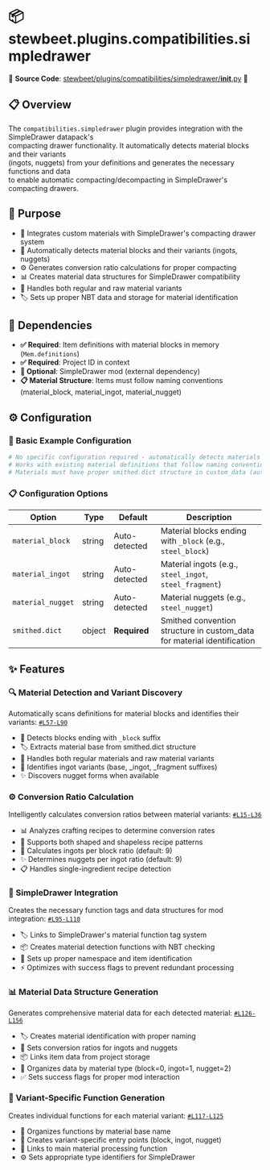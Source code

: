 
# 📦 stewbeet.plugins.compatibilities.simpledrawer

📄 **Source Code**: [stewbeet/plugins/compatibilities/simpledrawer/__init__.py](../../python_package/stewbeet/plugins/compatibilities/simpledrawer/__init__.py) 🔗

## 📋 Overview
The `compatibilities.simpledrawer` plugin provides integration with the SimpleDrawer datapack's<br>
compacting drawer functionality. It automatically detects material blocks and their variants<br>
(ingots, nuggets) from your definitions and generates the necessary functions and data<br>
to enable automatic compacting/decompacting in SimpleDrawer's compacting drawers.

## 🎯 Purpose
- 🔗 Integrates custom materials with SimpleDrawer's compacting drawer system
- 🧱 Automatically detects material blocks and their variants (ingots, nuggets)
- ⚙️ Generates conversion ratio calculations for proper compacting
- 📊 Creates material data structures for SimpleDrawer compatibility
- 🔄 Handles both regular and raw material variants
- 🏷️ Sets up proper NBT data and storage for material identification

## 🔗 Dependencies
- **✅ Required**: Item definitions with material blocks in memory (`Mem.definitions`)
- **✅ Required**: Project ID in context
- **🔧 Optional**: SimpleDrawer mod (external dependency)
- **📋 Material Structure**: Items must follow naming conventions (material_block, material_ingot, material_nugget)

## ⚙️ Configuration

### 🎯 Basic Example Configuration
```yaml
# No specific configuration required - automatically detects materials
# Works with existing material definitions that follow naming conventions
# Materials must have proper smithed.dict structure in custom_data (automatic if you used definitions helper functions)
```

### 📋 Configuration Options

| Option | Type | Default | Description |
|--------|------|---------|-------------|
| `material_block` | string | Auto-detected | Material blocks ending with `_block` (e.g., `steel_block`) |
| `material_ingot` | string | Auto-detected | Material ingots (e.g., `steel_ingot`, `steel_fragment`) |
| `material_nugget` | string | Auto-detected | Material nuggets (e.g., `steel_nugget`) |
| `smithed.dict` | object | **Required** | Smithed convention structure in custom_data for material identification |

## ✨ Features

### 🔍 Material Detection and Variant Discovery
Automatically scans definitions for material blocks and identifies their variants: [`#L57-L90`](../../python_package/stewbeet/plugins/compatibilities/simpledrawer/__init__.py#L57-L90)
- 🧱 Detects blocks ending with `_block` suffix
- 🏷️ Extracts material base from smithed.dict structure
- 🔄 Handles both regular materials and raw material variants
- 💎 Identifies ingot variants (base, _ingot, _fragment suffixes)
- ✨ Discovers nugget forms when available

### ⚙️ Conversion Ratio Calculation
Intelligently calculates conversion ratios between material variants: [`#L15-L36`](../../python_package/stewbeet/plugins/compatibilities/simpledrawer/__init__.py#L15-L36)
- 📊 Analyzes crafting recipes to determine conversion rates
- 🔢 Supports both shaped and shapeless recipe patterns
- 🧱 Calculates ingots per block ratio (default: 9)
- ✨ Determines nuggets per ingot ratio (default: 9)
- 📋 Handles single-ingredient recipe detection

### 🔗 SimpleDrawer Integration
Creates the necessary function tags and data structures for mod integration: [`#L95-L110`](../../python_package/stewbeet/plugins/compatibilities/simpledrawer/__init__.py#L95-L110)
- 🏷️ Links to SimpleDrawer's material function tag system
- 📦 Creates material detection functions with NBT checking
- 🎯 Sets up proper namespace and item identification
- ⚡ Optimizes with success flags to prevent redundant processing

### 📊 Material Data Structure Generation
Generates comprehensive material data for each detected material: [`#L126-L156`](../../python_package/stewbeet/plugins/compatibilities/simpledrawer/__init__.py#L126-L156)
- 🏷️ Creates material identification with proper naming
- 🔢 Sets conversion ratios for ingots and nuggets
- 📦 Links item data from project storage
- 🎯 Organizes data by material type (block=0, ingot=1, nugget=2)
- ✅ Sets success flags for proper mod interaction

### 🔄 Variant-Specific Function Generation
Creates individual functions for each material variant: [`#L117-L125`](../../python_package/stewbeet/plugins/compatibilities/simpledrawer/__init__.py#L117-L125)
- 📁 Organizes functions by material base name
- 🎯 Creates variant-specific entry points (block, ingot, nugget)
- 🔗 Links to main material processing function
- ⚙️ Sets appropriate type identifiers for SimpleDrawer 


